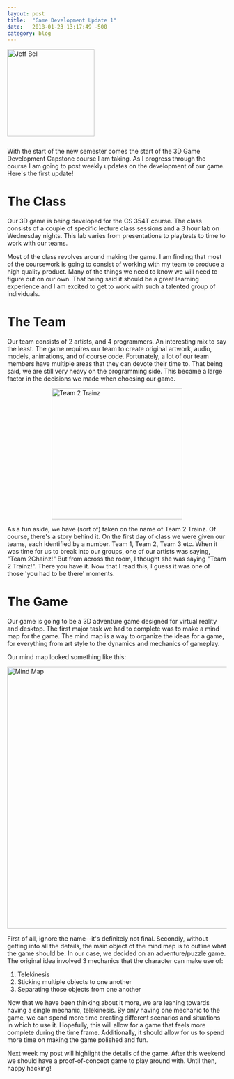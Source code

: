 ```yaml
---
layout: post
title:  "Game Development Update 1"
date:   2018-01-23 13:17:49 -500
category: blog
---
```

<img src="{{ site.url }}/assets/jeff-web.jpg" 
     alt="Jeff Bell" 
     style="width: 200px; height: 200px; padding-bottom: 25px" />  
With the start of the new semester comes the start of the 3D Game Development
Capstone course I am taking. As I progress through the course I am going to
post weekly updates on the development of our game. Here's the first update!

# The Class

Our 3D game is being developed for the CS 354T course. The class consists of
a couple of specific lecture class sessions and a 3 hour lab on Wednesday
nights. This lab varies from presentations to playtests to time to work with
our teams.

Most of the class revolves around making the game. I am finding that most of
the coursework is going to consist of working with my team to produce a high
quality product. Many of the things we need to know we will need to figure out
on our own. That being said it should be a great learning experience and I am
excited to get to work with such a talented group of individuals.

# The Team

Our team consists of 2 artists, and 4 programmers. An interesting mix to say
the least. The game requires our team to create original artwork, audio,
models, animations, and of course code. Fortunately, a lot of our team members
have multiple areas that they can devote their time to. That being said, we are
still very heavy on the programming side. This became a large factor in the
decisions we made when choosing our game.

<img src="{{ site.url}}/assets/2trainz.png"
     alt="Team 2 Trainz"
     style="width: 300px; heigh: 300px; margin: 0 auto; display: block;" />

As a fun aside, we have (sort of) taken on the name of Team 2 Trainz. Of
course, there's a story behind it. On the first day of class we were given our
teams, each identified by a number. Team 1, Team 2, Team 3 etc. When it was
time for us to break into our groups, one of our artists was saying, "Team
2Chainz!" But from across the room, I thought she was saying "Team 2 Trainz!".
There you have it.  Now that I read this, I guess it was one of those 'you had
to be there' moments.

# The Game

Our game is going to be a 3D adventure game designed for virtual reality and
desktop. The first major task we had to complete was to make a mind map for the
game. The mind map is a way to organize the ideas for a game, for everything
from art style to the dynamics and mechanics of gameplay.

Our mind map looked something like this:

<img src="{{ site.url}}/assets/mindmap.png"
     alt="Mind Map"
     style="width: 600px; heigh: 300px; margin: 0 auto; display: block;" />

First of all, ignore the name--it's definitely not final. Secondly, without
getting into all the details, the main object of the mind map is to outline
what the game should be. In our case, we decided on an adventure/puzzle game.
The original idea involved 3 mechanics that the character can make use of:

1. Telekinesis 
2. Sticking multiple objects to one another 
3. Separating those objects from one another

Now that we have been thinking about it more, we are leaning towards having a
single mechanic, telekinesis. By only having one mechanic to the game, we can
spend more time creating different scenarios and situations in which to use it.
Hopefully, this will allow for a game that feels more complete during the time
frame. Additionally, it should allow for us to spend more time on making the
game polished and fun. 

Next week my post will highlight the details of the game. After this weekend
we should have a proof-of-concept game to play around with. Until then, happy
hacking!
